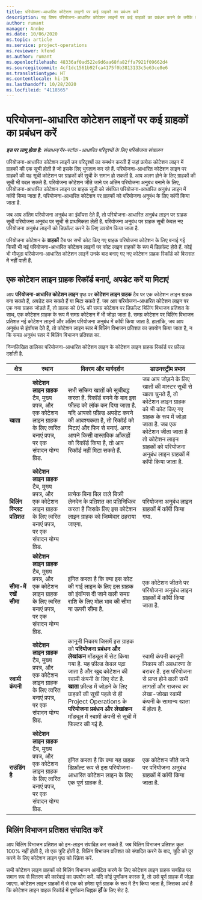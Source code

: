 ```yaml
---
title: परियोजना-आधारित कोटेशन लाइनों पर कई ग्राहकों का प्रबंधन करें
description: यह विषय परियोजना-आधारित कोटेशन लाइनों पर कई ग्राहकों का प्रबंधन करने के तरीके के बारे में जानकारी प्रदान करता है.
author: rumant
manager: Annbe
ms.date: 10/06/2020
ms.topic: article
ms.service: project-operations
ms.reviewer: kfend
ms.author: rumant
ms.openlocfilehash: 48336af0ad522e9d6aa68fa82ffa7921f09662d4
ms.sourcegitcommit: 4cf1dc1561b92fca4175f0b3813133c5e63ce8e6
ms.translationtype: HT
ms.contentlocale: hi-IN
ms.lasthandoff: 10/28/2020
ms.locfileid: "4118565"
---
```

# <a name="manage-multiple-customers-on-project-based-quote-lines"></a>परियोजना-आधारित कोटेशन लाइनों पर कई ग्राहकों का प्रबंधन करें

_**इस पर लागू होता है:** संसाधन/गैर-स्टॉक -आधारित परिदृश्यों के लिए परियोजना संचालन_

परियोजना-आधारित कोटेशन लाइनें उन परिदृश्यों का समर्थन करती हैं जहां प्रत्येक कोटेशन लाइन में ग्राहकों की एक सूची होती है जो इसके लिए भुगतान कर रहे हैं. परियोजना-आधारित कोटेशन लाइन पर ग्राहकों की यह सूची कोटेशन पर ग्राहकों की सूची के समान हो सकती है. आप अलग होने के लिए ग्राहकों की सूची भी बदल सकते हैं. परियोजना कोटेशन जीते जाने पर अंतिम परियोजना अनुबंध बनाने के लिए, परियोजना-आधारित कोटेशन लाइन पर ग्राहक सूची को संबंधित परियोजना-आधारित अनुबंध लाइन में कॉपी किया जाता है. परियोजना-आधारित कोटेशन पर ग्राहकों को परियोजना अनुबंध के लिए कॉपी किया जाता है.

जब आप अंतिम परियोजना अनुबंध का इंवॉयस देते हैं, तो परियोजना-आधारित अनुबंध लाइन पर ग्राहक सूची परियोजना अनुबंध पर सूची से प्राथमिकता लेती है. परियोजना अनुबंध पर ग्राहक सूची केवल नए परियोजना अनुबंध लाइनों को डिफ़ॉल्ट करने के लिए उपयोग किया जाता है.

परियोजना कोटेशन के **ग्राहकों** टैब पर सभी कोट किए गए ग्राहक परियोजना कोटेशन के लिए बनाई गई किसी भी नई परियोजना-आधारित कोटेशन लाइनों पर कोट लाइन ग्राहकों के रूप में डिफ़ॉल्ट होते हैं. कोई भी मौजूदा परियोजना-आधारित कोटेशन लाइनें उनके बाद बनाए गए नए कोटेशन ग्राहक रिकॉर्ड को विरासत में नहीं पाती हैं.

## <a name="create-update-or-delete-a-quote-line-customer-record"></a>एक कोटेशन लाइन ग्राहक रिकॉर्ड बनाएं, अपडेट करें या मिटाएं

आप **परियोजना‌-आधारित कोटेशन लाइन** पृष्ठ पर **कोटेशन लाइन ग्राहक** टैब पर एक कोटेशन लाइन ग्राहक बना सकते हैं, अपडेट कर सकते हैं या मिटा सकते हैं. जब आप परियोजना-आधारित कोटेशन लाइन पर एक नया ग्राहक जोड़ते हैं, तो ग्राहक को 0% की समग्र कोटेशन पर डिफ़ॉल्ट बिलिंग विभाजन प्रतिशत के साथ, एक कोटेशन ग्राहक के रूप में समग्र कोटेशन में भी जोड़ा जाता है. समग्र कोटेशन पर बिलिंग विभाजन प्रतिशत नई कोटेशन लाइनों और अंतिम परियोजना अनुबंध में कॉपी किया जाता है. हालांकि, जब आप अनुबंध से इंवॉयस देते हैं, तो कोटेशन लाइन स्तर में बिलिंग विभाजन प्रतिशत का उपयोग किया जाता है, न कि समग्र अनुबंध स्तर में बिलिंग विभाजन प्रतिशत का. 

निम्नलिखित तालिका परियोजना-आधारित कोटेशन लाइन के कोटेशन लाइन ग्राहक रिकॉर्ड पर फ़ील्ड दर्शाती है.

| क्षेत्र | स्थान | विवरण और मार्गदर्शन | डाउनस्ट्रीम प्रभाव |
| --- | --- | --- | --- |
| **खाता** | **कोटेशन लाइन ग्राहक** टैब, मुख्य प्रपत्र, और एक कोटेशन लाइन ग्राहक के लिए त्वरित बनाएं प्रपत्र, पर एक संपादन योग्य ग्रिड. | सभी सक्रिय खातों को सूचीबद्ध करता है. रिकॉर्ड बनने के बाद इस फील्ड को लॉक कर दिया जाता है. यदि आपको फ़ील्ड अपडेट करने की आवश्यकता है, तो रिकॉर्ड को मिटाएं और फिर से बनाएं. अगर आपने किसी वास्तविक आँकड़ों को रिकॉर्ड किया है, तो आप रिकॉर्ड नहीं मिटा सकते हैं. | जब आप जोड़ने के लिए खातों की मास्टर सूची से खाता चुनते हैं, तो कोटेशन लाइन ग्राहक को भी कोट किए गए ग्राहक के रूप में जोड़ा जाता है. जब एक कोटेशन जीता जाता है तो कोटेशन लाइन ग्राहकों को परियोजना अनुबंध लाइन ग्राहकों में कॉपी किया जाता है. |
| **बिलिंग स्प्लिट प्रतिशत** | **कोटेशन लाइन ग्राहक** टैब, मुख्य प्रपत्र, और एक कोटेशन लाइन ग्राहक के लिए त्वरित बनाएं प्रपत्र, पर एक संपादन योग्य ग्रिड. | प्रत्येक बिना बिल वाले बिक्री लेनदेन के प्रतिशत का प्रतिनिधित्व करता है जिसके लिए इस कोटेशन लाइन ग्राहक को जिम्मेदार ठहराया जाएगा. | परियोजना अनुबंध लाइन ग्राहकों में कॉपी किया गया. |
| **सीमा-में रखें सीमा** | **कोटेशन लाइन ग्राहक** टैब, मुख्य प्रपत्र, और एक कोटेशन लाइन ग्राहक के लिए त्वरित बनाएं प्रपत्र, पर एक संपादन योग्य ग्रिड. | इंगित करता है कि क्या इस कोट की गाई लाइन के लिए इस ग्राहक को इंवॉयस दी जाने वाली समग्र राशि के लिए मोल भाव की सीमा या ऊपरी सीमा है. | एक कोटेशन जीतने पर परियोजना अनुबंध लाइन ग्राहकों में कॉपी किया जाता है. |
| **स्वामी कंपनी** | **कोटेशन लाइन ग्राहक** टैब, मुख्य प्रपत्र, और एक कोटेशन लाइन ग्राहक के लिए त्वरित बनाएं प्रपत्र, पर एक संपादन योग्य ग्रिड. | कानूनी निकाय जिसमें इस ग्राहक को **परियोजना प्रबंधन और लेखांकन** मॉड्यूल में सेट किया गया है. यह फ़ील्ड केवल पढ़ा जाता है और खुद कोटेशन की स्वामी कंपनी के लिए सेट है. **खाता** फ़ील्ड में जोड़ने के लिए ग्राहकों की सूची पहले से ही Project Operations के **परियोजना प्रबंधन और लेखांकन** मॉड्यूल में स्वामी कंपनी से सूची में फ़िल्टर की गई है. | स्वामी कंपनी कानूनी निकाय की अवधारणा के बराबर है. इस परियोजना से प्राप्त होने वाली सभी लागतों और राजस्व का लेखा-जोखा स्वामी कंपनी के सामान्य खाता में होता है. |
| **राउंडिंग है** | **कोटेशन लाइन ग्राहक** टैब, मुख्य प्रपत्र, और एक कोटेशन लाइन ग्राहक के लिए त्वरित बनाएं प्रपत्र, पर एक संपादन योग्य ग्रिड. | इंगित करता है कि क्या यह ग्राहक डिफ़ॉल्ट रूप से इस परियोजना-आधारित कोटेशन लाइन के लिए एक पूर्ण ग्राहक है. | एक कोटेशन जीते जाने पर परियोजना अनुबंध ग्राहकों में कॉपी किया जाता है. |

## <a name="edit-billing-split-percentages"></a>बिलिंग विभाजन प्रतिशत संपादित करें

आप बिलिंग विभाजन प्रतिशत को इन-लाइन संपादित कर सकते हैं. जब बिलिंग विभाजन प्रतिशत कुल 100% नहीं होती है, तो एक त्रुटि होती है. बिलिंग विभाजन प्रतिशत को संपादित करने के बाद, त्रुटि को दूर करने के लिए कोटेशन लाइन पृष्ठ को रिफ़्रेश करें.

सभी कोटेशन लाइन ग्राहकों को बिलिंग विभाजन आवंटित करने के लिए कोटेशन लाइन ग्राहक सबग्रिड पर समान रूप से वितरण की कार्रवाई का उपयोग करें. यदि कोई पूर्णांकन कारक है, तो उसे पूर्ण ग्राहक में जोड़ा जाएगा. कोटेशन लाइन ग्राहकों में से एक को हमेशा पूर्ण ग्राहक के रूप में टैग किया जाता है, जिसका अर्थ है कि कोटेशन लाइन ग्राहक रिकॉर्ड में पूर्णांकन चिह्नक **हाँ** के लिए सेट है. 
